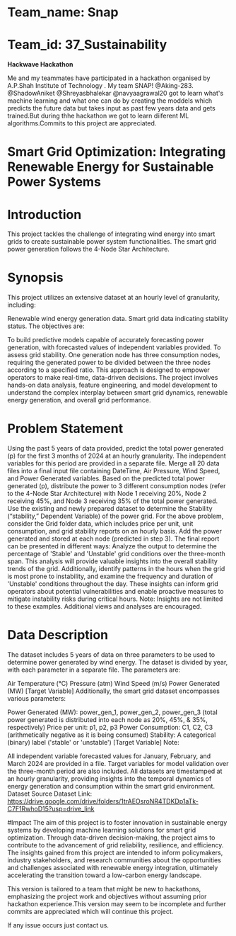 # Team_name: Snap 
# Team_id: 37_Sustainability
**Hackwave Hackathon**


Me and my teammates have participated in a hackathon organised by A.P.Shah Institute of Technology . My team SNAP! @Aking-283. @ShadowAniket @Shreyasbhalekar @navyaagrawal20 got to learn what's machine learning and what one can do by creating the moddels which predicts the future data but takes input as past few years data and gets trained.But during thhe hackathon we got to  learn diiferent ML algorithms.Commits to this project are appreciated.

# Smart Grid Optimization: Integrating Renewable Energy for Sustainable Power Systems
# Introduction
This project tackles the challenge of integrating wind energy into smart grids to create sustainable power system functionalities. The smart grid power generation follows the 4-Node Star Architecture.

# Synopsis
This project utilizes an extensive dataset at an hourly level of granularity, including:

Renewable wind energy generation data.
Smart grid data indicating stability status.
The objectives are:

To build predictive models capable of accurately forecasting power generation, with forecasted values of independent variables provided.
To assess grid stability. One generation node has three consumption nodes, requiring the generated power to be divided between the three nodes according to a specified ratio.
This approach is designed to empower operators to make real-time, data-driven decisions. The project involves hands-on data analysis, feature engineering, and model development to understand the complex interplay between smart grid dynamics, renewable energy generation, and overall grid performance.

# Problem Statement
Using the past 5 years of data provided, predict the total power generated (p) for the first 3 months of 2024 at an hourly granularity. The independent variables for this period are provided in a separate file.
Merge all 20 data files into a final input file containing DateTime, Air Pressure, Wind Speed, and Power Generated variables.
Based on the predicted total power generated (p), distribute the power to 3 different consumption nodes (refer to the 4-Node Star Architecture) with Node 1 receiving 20%, Node 2 receiving 45%, and Node 3 receiving 35% of the total power generated.
Use the existing and newly prepared dataset to determine the Stability (“stability,” Dependent Variable) of the power grid.
For the above problem, consider the Grid folder data, which includes price per unit, unit consumption, and grid stability reports on an hourly basis. Add the power generated and stored at each node (predicted in step 3).
The final report can be presented in different ways:
Analyze the output to determine the percentage of 'Stable' and 'Unstable' grid conditions over the three-month span. This analysis will provide valuable insights into the overall stability trends of the grid. Additionally, identify patterns in the hours when the grid is most prone to instability, and examine the frequency and duration of 'Unstable' conditions throughout the day. These insights can inform grid operators about potential vulnerabilities and enable proactive measures to mitigate instability risks during critical hours.
Note: Insights are not limited to these examples. Additional views and analyses are encouraged.

# Data Description
The dataset includes 5 years of data on three parameters to be used to determine power generated by wind energy. The dataset is divided by year, with each parameter in a separate file. The parameters are:

Air Temperature (°C)
Pressure (atm)
Wind Speed (m/s)
Power Generated (MW) [Target Variable]
Additionally, the smart grid dataset encompasses various parameters:

Power Generated (MW): power_gen_1, power_gen_2, power_gen_3 (total power generated is distributed into each node as 20%, 45%, & 35%, respectively)
Price per unit: p1, p2, p3
Power Consumption: C1, C2, C3 (arithmetically negative as it is being consumed)
Stability: A categorical (binary) label ('stable' or 'unstable') [Target Variable]
Note:

All independent variable forecasted values for January, February, and March 2024 are provided in a file. Target variables for model validation over the three-month period are also included.
All datasets are timestamped at an hourly granularity, providing insights into the temporal dynamics of energy generation and consumption within the smart grid environment.
Dataset Source
Dataset Link: https://drive.google.com/drive/folders/1trAEOsroNR4TDKDp1aTk-C7F1RwhoD15?usp=drive_link

#Impact
The aim of this project is to foster innovation in sustainable energy systems by developing machine learning solutions for smart grid optimization. Through data-driven decision-making, the project aims to contribute to the advancement of grid reliability, resilience, and efficiency. The insights gained from this project are intended to inform policymakers, industry stakeholders, and research communities about the opportunities and challenges associated with renewable energy integration, ultimately accelerating the transition toward a low-carbon energy landscape.

This version is tailored to a team that might be new to hackathons, emphasizing the project work and objectives without assuming prior hackathon experience.This version may seem to be incomplete and further commits are appreciated which will continue this project.

If any issue occurs just contact us.

